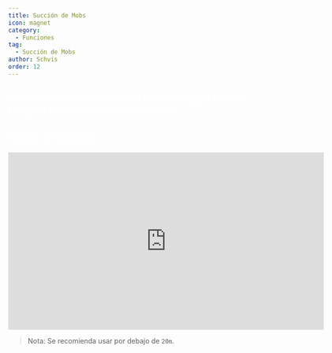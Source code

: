 ```yaml
---
title: Succión de Mobs
icon: magnet
category:
  - Funciones
tag:
  - Succión de Mobs
author: Schvis
order: 12
---
```


## <span style='color:white;'>Succión de Mobs acerca a los enemigos con un rango y velocidad personalizados.</span>

## <span style='color:white;'>Video de Ejemplo:</span>

<iframe width="640" height="360" src="https://www.youtube.com/embed/KNzVgG_V10I?list=PL5eI1Tb64p56g27qfYk7VuFTz4FK6YrKa" title="Korepi - Mob Vacuum" frameborder="0" allow="accelerometer; autoplay; clipboard-write; encrypted-media; gyroscope; picture-in-picture; web-share" allowfullscreen></iframe>

> Nota: Se recomienda usar por debajo de `20m`.

